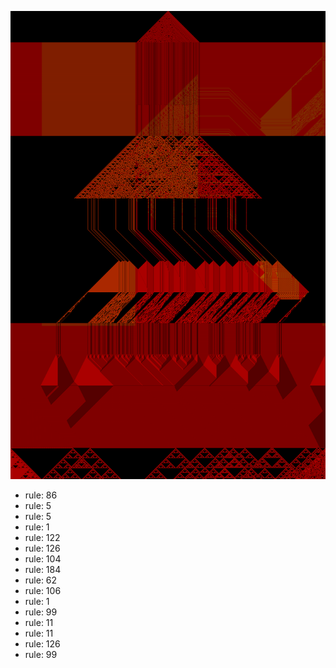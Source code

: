 ![photo](./output.png) 
 * rule: 86
* rule: 5
* rule: 5
* rule: 1
* rule: 122
* rule: 126
* rule: 104
* rule: 184
* rule: 62
* rule: 106
* rule: 1
* rule: 99
* rule: 11
* rule: 11
* rule: 126
* rule: 99
